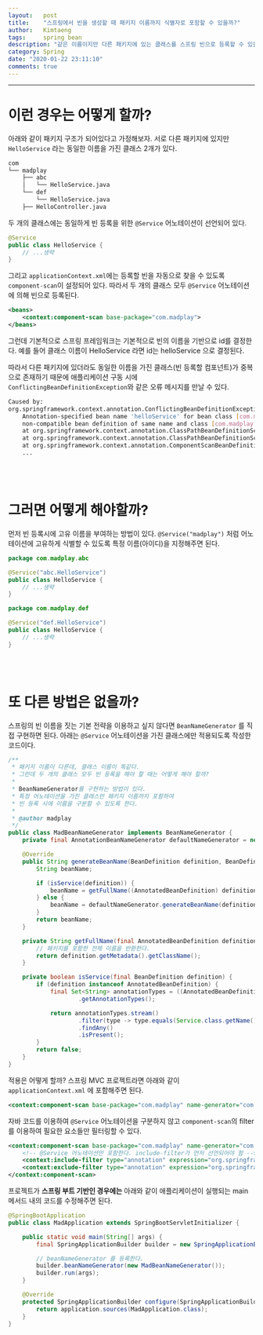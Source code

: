 ```yaml
---
layout:   post
title:    "스프링에서 빈을 생성할 때 패키지 이름까지 식별자로 포함할 수 있을까?"
author:   Kimtaeng
tags: 	  spring bean
description: "같은 이름이지만 다른 패키지에 있는 클래스를 스프링 빈으로 등록할 수 있을까? 패키지 이름까지 스프링 빈의 이름으로 포함시키는 방법은?"
category: Spring
date: "2020-01-22 23:11:10"
comments: true
---
```


<hr/>

# 이런 경우는 어떻게 할까?

아래와 같이 패키지 구조가 되어있다고 가정해보자. 서로 다른 패키지에 있지만 ```HelloService``` 라는 동일한 이름을 가진 클래스 2개가 있다.

```bash
com
└── madplay
    ├── abc
    │   └── HelloService.java
    └── def
        └── HelloService.java
    ├── HelloController.java
```

두 개의 클래스에는 동일하게 빈 등록을 위한 ```@Service``` 어노테이션이 선언되어 있다.

```java
@Service
public class HelloService {
    // ...생략
}
```

그리고 ```applicationContext.xml```에는 등록할 빈을 자동으로 찾을 수 있도록 ```component-scan```이 설정되어 있다.
따라서 두 개의 클래스 모두 ```@Service``` 어노테이션에 의해 빈으로 등록된다.

```xml
<beans>
    <context:component-scan base-package="com.madplay">
</beans>
```

그런데 기본적으로 스프링 프레임워크는 기본적으로 빈의 이름을 기반으로 id를 결정한다.
예를 들어 클래스 이름이 HelloService 라면 id는 helloService 으로 결정된다.

따라서 다른 패키지에 있더라도 동일한 이름을 가진 클래스(빈 등록할 컴포넌트)가 중복으로 존재하기 때문에
애플리케이션 구동 시에 ```ConflictingBeanDefinitionException```와 같은 오류 메시지를 만날 수 있다.

```bash
Caused by: 
org.springframework.context.annotation.ConflictingBeanDefinitionException: 
    Annotation-specified bean name 'helloService' for bean class [com.madplay.def.HelloService] conflicts with existing,
    non-compatible bean definition of same name and class [com.madplay.abc.HelloService]
	at org.springframework.context.annotation.ClassPathBeanDefinitionScanner.checkCandidate(ClassPathBeanDefinitionScanner.java:349)
	at org.springframework.context.annotation.ClassPathBeanDefinitionScanner.doScan(ClassPathBeanDefinitionScanner.java:287)
	at org.springframework.context.annotation.ComponentScanBeanDefinitionParser.parse(ComponentScanBeanDefinitionParser.java:90)
    ...
```

<br/><br/>

# 그러면 어떻게 해야할까?

먼저 빈 등록시에 고유 이름을 부여하는 방법이 있다. ```@Service("madplay")``` 처럼 어노테이션에 고유하게 식별할 수 있도록
특정 이름(아이디)을 지정해주면 된다.

```java
package com.madplay.abc

@Service("abc.HelloService")
public class HelloService {
    // ...생략
}
```

```java
package com.madplay.def

@Service("def.HelloService")
public class HelloService {
    // ...생략
}
```

<br/><br/>

# 또 다른 방법은 없을까?

스프링의 빈 이름을 짓는 기본 전략을 이용하고 싶지 않다면 ```BeanNameGenerator``` 를 직접 구현하면 된다.
아래는 ```@Service``` 어노테이션을 가진 클래스에만 적용되도록 작성한 코드이다.

```java
/**
 * 패키지 이름이 다른데, 클래스 이름이 똑같다.
 * 그런데 두 개의 클래스 모두 빈 등록을 해야 할 때는 어떻게 해야 할까?
 * 
 * BeanNameGenerator를 구현하는 방법이 있다.
 * 특정 어노테이션을 가진 클래스만 패키지 이름까지 포함하여
 * 빈 등록 시에 이름을 구분할 수 있도록 한다.
 *
 * @author madplay
 */
public class MadBeanNameGenerator implements BeanNameGenerator {
    private final AnnotationBeanNameGenerator defaultNameGenerator = new AnnotationBeanNameGenerator();

    @Override
    public String generateBeanName(BeanDefinition definition, BeanDefinitionRegistry registry) {
        String beanName;

        if (isService(definition)) {
            beanName = getFullName((AnnotatedBeanDefinition) definition);
        } else {
            beanName = defaultNameGenerator.generateBeanName(definition, registry);
        }
        return beanName;
    }

    private String getFullName(final AnnotatedBeanDefinition definition) {
        // 패키지를 포함한 전체 이름을 반환한다.
        return definition.getMetadata().getClassName();
    }

    private boolean isService(final BeanDefinition definition) {
        if (definition instanceof AnnotatedBeanDefinition) {
            final Set<String> annotationTypes = ((AnnotatedBeanDefinition) definition).getMetadata()
                    .getAnnotationTypes();

            return annotationTypes.stream()
                    .filter(type -> type.equals(Service.class.getName()))
                    .findAny()
                    .isPresent();
        }
        return false;
    }
}
```

적용은 어떻게 할까? 스프링 MVC 프로젝트라면 아래와 같이 ```applicationContext.xml``` 에 포함해주면 된다.

```xml
<context:component-scan base-package="com.madplay" name-generator="com.madplay.MadBeanNameGenerator"/>
```

자바 코드를 이용하여 ```@Service``` 어노테이션을 구분하지 않고 ```component-scan```의 filter를 이용하여 필요한 요소들만 필터링할 수 있다.

```xml
<context:component-scan base-package="com.madplay" name-generator="com.madplay.MadBeanNameGenerator">
    <!-- @Service 어노테이션만 포함한다. include-filter가 먼저 선언되어야 함 -->
    <context:include-filter type="annotation" expression="org.springframework.stereotype.Service"/>
    <context:exclude-filter type="annotation" expression="org.springframework.stereotype.Controller"/>
</context:component-scan>
```

프로젝트가 **스프링 부트 기반인 경우에는** 아래와 같이 애플리케이션이 실행되는 main 메서드 내의 코드를 수정해주면 된다.

```java
@SpringBootApplication
public class MadApplication extends SpringBootServletInitializer {

	public static void main(String[] args) {
		final SpringApplicationBuilder builder = new SpringApplicationBuilder(MadApplication.class);

		// beanNameGenerator 를 등록한다.
		builder.beanNameGenerator(new MadBeanNameGenerator());
		builder.run(args);
	}

	@Override
	protected SpringApplicationBuilder configure(SpringApplicationBuilder application) {
		return application.sources(MadApplication.class);
	}
}
```
